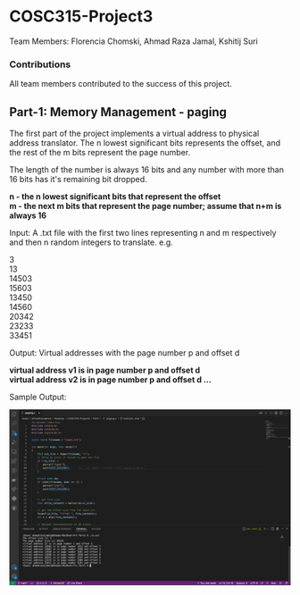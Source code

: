 # COSC315-Project3

Team Members:
Florencia Chomski, Ahmad Raza Jamal, Kshitij Suri
 
### Contributions
All team members contributed to the success of this project. 

## Part-1: Memory Management - paging 

The first part of the project implements a virtual address to physical address translator. The n lowest significant bits represents the offset, and the rest of the m bits represent the page number.  

The length of the number is always 16 bits and any number with more than 16 bits has it's remaining bit dropped. 

**n - the n lowest significant bits that represent the offset** <br/>
**m - the next m bits that represent the page number; assume that n+m is always 16**

Input: A .txt file with the first two lines representing n and m respectively and then n random integers to translate.
e.g. 

3 <br/>
13 <br/>
14503 <br/>
15603 <br/>
13450 <br/>
14560 <br/>
20342 <br/>
23233 <br/>
33451 <br/>

Output: Virtual addresses with the page number p and offset d

**virtual address v1 is in page number p and offset d <br/>
virtual address v2 is in page number p and offset d
...**

Sample Output: 

<img src="https://github.com/Kshitijsuri99/COSC315-Project3/blob/main/Part1/partA_sample.png"/>
